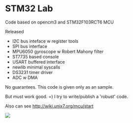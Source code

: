 
# STM32 Lab

Code based on opencm3 and STM32F103RCT6 MCU

Released
- I2C bus inteface w register tools
- SPI bus interface
- MPU6050 gyroscope w Robert Mahony filter
- ST7735 based console
- USART buffered interface
- newlib minimal syscalls
- DS3231 timer driver
- ADC w DMA

No guarantees. This code is given only as an sample.

But must work good. =) I try to write/publish a 'robust' code.

Also can see http://wiki.unix7.org/mcu/start

![](http://wiki.unix7.org/_media/mcu/img_20180422_144519-480.jpg)





